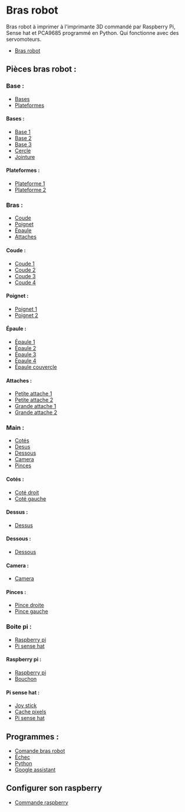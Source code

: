 # Bras robot

Bras robot à imprimer à l'imprimante 3D commandé par Raspberry Pi, Sense hat et PCA9685 programmé en Python. Qui fonctionne avec des servomoteurs.

+ [Bras robot](https://github.com/matthieu-59/bras-robot/blob/master/pieces/bras%20robot%20assembl%C3%A9.stl)

## Pièces bras robot :

### Base :

+ [Bases](#bases)
+ [Plateformes](#plateformes)

#### Bases :

+ [Base 1](https://github.com/matthieu-59/bras-robot/blob/master/pieces/base%20bras%20robot%201%20(x1).stl)
+ [Base 2](https://github.com/matthieu-59/bras-robot/blob/master/pieces/base%20bras%20robot%202%20(x1).stl)
+ [Base 3](https://github.com/matthieu-59/bras-robot/blob/master/pieces/base_bras_robot_3_(x1).stl)
+ [Cercle](https://github.com/matthieu-59/bras-robot/blob/master/pieces/%20cercle%20bras%20robot%20(x1).stl)
+ [Jointure](https://github.com/matthieu-59/bras-robot/blob/master/pieces/jointure%20base.stl)

#### Plateformes :

+ [Plateforme 1](https://github.com/matthieu-59/bras-robot/blob/master/pieces/plateforme_bras_robot_1_(x1).stl)
+ [Plateforme 2](https://github.com/matthieu-59/bras-robot/blob/master/pieces/plateforme_bras_robot_2_(x1).stl)

### Bras :

+ [Coude](#coude)
+ [Poignet](#poignet)
+ [Épaule](#epaule)
+ [Attaches](#attaches)

#### Coude :

+ [Coude 1](https://github.com/matthieu-59/bras-robot/blob/master/pieces/coude_gauche_bras_robot_1_(x1).stl)
+ [Coude 2](https://github.com/matthieu-59/bras-robot/blob/master/pieces/coude_droit_bras_robot_2_(x1).stl)
+ [Coude 3](https://github.com/matthieu-59/bras-robot/blob/master/pieces/coude_gauche_bras_robot_3_(x1).stl)
+ [Coude 4](https://github.com/matthieu-59/bras-robot/blob/master/pieces/coude_droit_bras_robot_4_(x1).stl)

#### Poignet :

+ [Poignet 1](https://github.com/matthieu-59/bras-robot/blob/master/pieces/poignet_droit_bras_robot_1_(x1).stl)
+ [Poignet 2](https://github.com/matthieu-59/bras-robot/blob/master/pieces/poignet_gauche_bras_robot_2_(x1).stl)

#### Épaule :

+ [Épaule 1](https://github.com/matthieu-59/bras-robot/blob/master/pieces/epaule_bras_robot_1_(x1).stl)
+ [Épaule 2](https://github.com/matthieu-59/bras-robot/blob/master/pieces/epaule_bras_robot_2_(x1).stl)
+ [Épaule 3](https://github.com/matthieu-59/bras-robot/blob/master/pieces/epaule_droite_bras_robot_3_(x1).stl)
+ [Épaule 4](https://github.com/matthieu-59/bras-robot/blob/master/pieces/epaule_gauche_bras_robot_4_(x1).stl)
+ [Épaule couvercle](https://github.com/matthieu-59/bras-robot/blob/master/pieces/epaule%20couvercle%20(x2).stl)

#### Attaches :

+ [Petite attache 1](https://github.com/matthieu-59/bras-robot/blob/master/pieces/petite_atache_bras_robot_1_(x2).stl)
+ [Petite attache 2](https://github.com/matthieu-59/bras-robot/blob/master/pieces/petite_atache_bras_robot_2_(x2).stl)
+ [Grande attache 1](https://github.com/matthieu-59/bras-robot/blob/master/pieces/grande_atache_bras_robot_1_(x2).stl)
+ [Grande attache 2](https://github.com/matthieu-59/bras-robot/blob/master/pieces/grande_atache_bras_robot_2_(x2).stl)

### Main :

+ [Cotés](#cotés)
+ [Desus](#desus)
+ [Dessous](#dessous)
+ [Camera](#camera)
+ [Pinces](#pinces)

#### Cotés :

+ [Coté droit](https://github.com/matthieu-59/bras-robot/blob/master/pieces/cote_droit_main_bras_robot_(x1).stl)
+ [Coté gauche](https://github.com/matthieu-59/bras-robot/blob/master/pieces/cote_gauche_main_bras_robot_(x1).stl)

#### Dessus :

+ [Dessus](https://github.com/matthieu-59/bras-robot/blob/master/pieces/dessus_main_bras_robot_(x1).stl)

#### Dessous :

+ [Dessous](https://github.com/matthieu-59/bras-robot/blob/master/pieces/dessous_main_bras_robot_(x1).stl)

#### Camera :

+ [Camera](https://github.com/matthieu-59/bras-robot/blob/master/pieces/suport_camera_(x1).stl)

#### Pinces :

+ [Pince droite](https://github.com/matthieu-59/bras-robot/blob/master/pieces/pince_droite_bras_robot_(x1).stl)
+ [Pince gauche](https://github.com/matthieu-59/bras-robot/blob/master/pieces/pince_gauche_bras_robot_(x1).stl)

### Boite pi :

+ [Raspberry pi](#raspberry-pi)
+ [Pi sense hat](#pi-sense-hat)

#### Raspberry pi :

+ [Raspberry pi](https://github.com/matthieu-59/bras-robot/blob/master/pieces/boite_rasbery_-_sense_hat_1.stl)
+ [Bouchon](https://github.com/matthieu-59/bras_robot/blob/master/pieces/bouchon%20boite%20rasbperry.stl)

#### Pi sense hat :

+ [Joy stick](https://github.com/matthieu-59/bras_robot/blob/master/pieces/joy%20stick%20sense%20hat.stl)
+ [Cache pixels](https://github.com/matthieu-59/bras_robot/blob/master/pieces/cache%20pixel%20sense%20hat.stl)
+ [Pi sense hat](https://github.com/matthieu-59/bras-robot/blob/master/pieces/boite_rasbery_-_sense_hat.stl)

## Programmes :

+ [Comande bras robot](https://github.com/MPi3D/comande_bras_robot)
+ [Échec](https://github.com/MPi3D/python_echec_bras_robot)
+ [Python](https://github.com/MPi3D/Python)
+ [Google assistant](https://github.com/MPi3D/Google_assistant)

## Configurer son raspberry

+ [Commande raspberry](https://github.com/MPi3D/Commades_raspberry)
